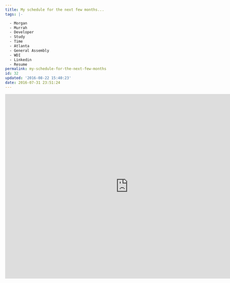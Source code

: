```yaml
---
title: My schedule for the next few months...
tags: |-

  - Morgan
  - Murrah
  - Developer
  - Study
  - Time
  - Atlanta
  - General Assembly
  - WDI
  - Linkedin
  - Resume
permalink: my-schedule-for-the-next-few-months
id: 32
updated: '2016-08-22 15:40:23'
date: 2016-07-31 23:51:24
---
```


<iframe src="https://calendar.google.com/calendar/embed?src=generalassemb.ly_f2qemu3bfs60pji9n2rmia5t1c%40group.calendar.google.com&ctz=America/New_York" style="border: 0" width="800" height="600" frameborder="0" scrolling="no"></iframe>